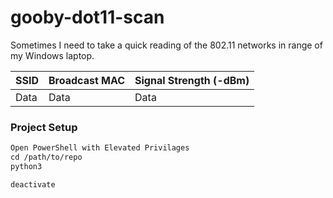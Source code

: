 # gooby-dot11-scan

Sometimes I need to take a quick reading of the 802.11 networks in range of my Windows laptop.

| **SSID** | **Broadcast MAC** | **Signal Strength (-dBm)**|
| --- | --- | --- |
| Data | Data | Data |

### Project Setup

```txt
Open PowerShell with Elevated Privilages
cd /path/to/repo
python3 

deactivate
```
